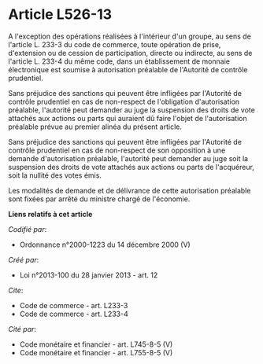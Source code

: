 # Article L526-13

A l'exception des opérations réalisées à l'intérieur d'un groupe, au sens de l'article L. 233-3 du code de commerce, toute
opération de prise, d'extension ou de cession de participation, directe ou indirecte, au sens de l'article L. 233-4 du même
code, dans un établissement de monnaie électronique est soumise à autorisation préalable de l'Autorité de contrôle
prudentiel. 

Sans préjudice des sanctions qui peuvent être infligées par l'Autorité de contrôle prudentiel en cas de non-respect de
l'obligation d'autorisation préalable, l'autorité peut demander au juge la suspension des droits de vote attachés aux actions
ou parts qui auraient dû faire l'objet de l'autorisation préalable prévue au premier alinéa du présent article. 

Sans préjudice des sanctions qui peuvent être infligées par l'Autorité de contrôle prudentiel en cas de non-respect de son
opposition à une demande d'autorisation préalable, l'autorité peut demander au juge soit la suspension des droits de vote
attachés aux actions ou parts de l'acquéreur, soit la nullité des votes émis. 

Les modalités de demande et de délivrance de cette autorisation préalable sont fixées par arrêté du ministre chargé de
l'économie.

**Liens relatifs à cet article**

_Codifié par_:

  - Ordonnance n°2000-1223 du 14 décembre 2000 (V)

_Créé par_:

  - Loi n°2013-100 du 28 janvier 2013 - art. 12

_Cite_:

  - Code de commerce - art. L233-3
  - Code de commerce - art. L233-4

_Cité par_:

  - Code monétaire et financier - art. L745-8-5 (V)
  - Code monétaire et financier - art. L755-8-5 (V)
